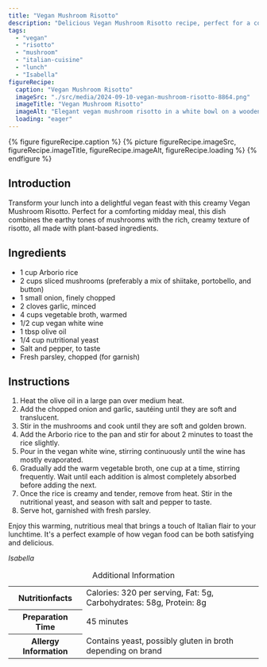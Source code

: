```yaml
---
title: "Vegan Mushroom Risotto"
description: "Delicious Vegan Mushroom Risotto recipe, perfect for a comforting and nutritious vegan Italian lunch."
tags:
  - "vegan"
  - "risotto"
  - "mushroom"
  - "italian-cuisine"
  - "lunch"
  - "Isabella"
figureRecipe: 
  caption: "Vegan Mushroom Risotto"
  imageSrc: "./src/media/2024-09-10-vegan-mushroom-risotto-8864.png"
  imageTitle: "Vegan Mushroom Risotto"
  imageAlt: "Elegant vegan mushroom risotto in a white bowl on a wooden table, featuring shiitake, portobello, and button mushrooms, garnished with parsley, next to a linen napkin and a leaf in a vase."
  loading: "eager"
---
```


{% figure figureRecipe.caption %}
{% picture figureRecipe.imageSrc, figureRecipe.imageTitle, figureRecipe.imageAlt, figureRecipe.loading %}
{% endfigure %}

## Introduction

Transform your lunch into a delightful vegan feast with this creamy Vegan Mushroom Risotto. Perfect for a comforting midday meal, this dish combines the earthy tones of mushrooms with the rich, creamy texture of risotto, all made with plant-based ingredients.

## Ingredients

- 1 cup Arborio rice
- 2 cups sliced mushrooms (preferably a mix of shiitake, portobello, and button)
- 1 small onion, finely chopped
- 2 cloves garlic, minced
- 4 cups vegetable broth, warmed
- 1/2 cup vegan white wine
- 1 tbsp olive oil
- 1/4 cup nutritional yeast
- Salt and pepper, to taste
- Fresh parsley, chopped (for garnish)

## Instructions

1. Heat the olive oil in a large pan over medium heat.
2. Add the chopped onion and garlic, sautéing until they are soft and translucent.
3. Stir in the mushrooms and cook until they are soft and golden brown.
4. Add the Arborio rice to the pan and stir for about 2 minutes to toast the rice slightly.
5. Pour in the vegan white wine, stirring continuously until the wine has mostly evaporated.
6. Gradually add the warm vegetable broth, one cup at a time, stirring frequently. Wait until each addition is almost completely absorbed before adding the next.
7. Once the rice is creamy and tender, remove from heat. Stir in the nutritional yeast, and season with salt and pepper to taste.
8. Serve hot, garnished with fresh parsley.

Enjoy this warming, nutritious meal that brings a touch of Italian flair to your lunchtime. It's a perfect example of how vegan food can be both satisfying and delicious.

*Isabella*

<table><caption class='sr-only'>Additional Information</caption><tr><th>Nutritionfacts</th><td>Calories: 320 per serving, Fat: 5g, Carbohydrates: 58g, Protein: 8g&nbsp;</td></tr><tr><th>Preparation Time</th><td>45 minutes&nbsp;</td></tr><tr><th>Allergy Information</th><td>Contains yeast, possibly gluten in broth depending on brand&nbsp;</td></tr></table>

